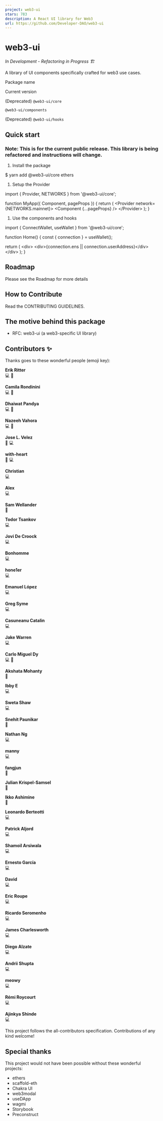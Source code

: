 ```yaml
---
project: web3-ui
stars: 783
description: A React UI library for Web3
url: https://github.com/Developer-DAO/web3-ui
---
```


web3-ui
=======

_In Development - Refactoring in Progress 🏗️_

A library of UI components specifically crafted for web3 use cases.

Package name

Current version

(Deprecated) `@web3-ui/core`

`@web3-ui/components`

(Deprecated) `@web3-ui/hooks`

Quick start
-----------

### Note: This is for the current public release. This library is being refactored and instructions will change.

1.  Install the package

$ yarn add @web3-ui/core ethers

1.  Setup the Provider

import { Provider, NETWORKS } from '@web3-ui/core';

function MyApp({ Component, pageProps }) {
  return (
    <Provider network\={NETWORKS.mainnet}\>
      <Component {...pageProps} />
    </Provider\>
  );
}

1.  Use the components and hooks

import { ConnectWallet, useWallet } from '@web3-ui/core';

function Home() {
  const { connection } \= useWallet();

  return (
    <div\>
      <ConnectWallet />
      <div\>{connection.ens || connection.userAddress}</div\>
    </div\>
  );
}

Roadmap
-------

Please see the Roadmap for more details

How to Contribute
-----------------

Read the CONTRIBUTING GUIDELINES.

The motive behind this package
------------------------------

-   RFC: web3-ui (a web3-specific UI library)

Contributors ✨
--------------

Thanks goes to these wonderful people (emoji key):

  
**Erik Ritter**  
💻 👀

  
**Camila Rondinini**  
💻 👀

  
**Dhaiwat Pandya**  
💻 👀

  
**Nazeeh Vahora**  
💻 📖

  
**Jose L. Velez**  
📖 💻

  
**with-heart**  
👀 💻

  
**Christian**  
💻

  
**Alex**  
💻

  
**Sam Wellander**  
📖

  
**Todor Tsankov**  
💻

  
**Jovi De Croock**  
💻

  
**Bonhomme**  
💻

  
**hone1er**  
💻

  
**Emanuel López**  
💻

  
**Greg Syme**  
💻

  
**Casuneanu Catalin**  
💻

  
**Jake Warren**  
💻

  
**Carlo Miguel Dy**  
💻 📖

  
**Akshata Mohanty**  
📖

  
**Ibby E**  
💻

  
**Sweta Shaw**  
💻

  
**Snehit Paunikar**  
📖

  
**Nathan Ng**  
💻

  
**manny**  
💻

  
**fangjun**  
📖

  
**Julian Krispel-Samsel**  
📖

  
**Ikko Ashimine**  
📖

  
**Leonardo Berteotti**  
💻

  
**Patrick Aljord**  
💻

  
**Shamoil Arsiwala**  
💻

  
**Ernesto García**  
💻

  
**David**  
💻

  
**Eric Roupe**  
💻

  
**Ricardo Seromenho**  
💻

  
**James Charlesworth**  
💻

  
**Diego Alzate**  
💻

  
**Andrii Shupta**  
💻

  
**meowy**  
💻

  
**Rémi Roycourt**  
💻

  
**Ajinkya Shinde**  
💻

This project follows the all-contributors specification. Contributions of any kind welcome!

Special thanks
--------------

This project would not have been possible without these wonderful projects:

-   ethers
-   scaffold-eth
-   Chakra UI
-   web3modal
-   useDApp
-   wagmi
-   Storybook
-   Preconstruct
